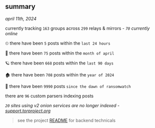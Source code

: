 
## summary
_april 11th, 2024_

currently tracking `163` groups across `299` relays & mirrors - _`70` currently online_

⏲ there have been `5` posts within the `last 24 hours`

🦈 there have been `75` posts within the `month of april`

🪐 there have been `668` posts within the `last 90 days`

🏚 there have been `708` posts within the `year of 2024`

🦕 there have been `9990` posts `since the dawn of ransomwatch`

there are `96` custom parsers indexing posts

_`20` sites using v2 onion services are no longer indexed - [support.torproject.org](https://support.torproject.org/onionservices/v2-deprecation/)_

> see the project [README](https://github.com/joshhighet/ransomwatch#ransomwatch--) for backend technicals
